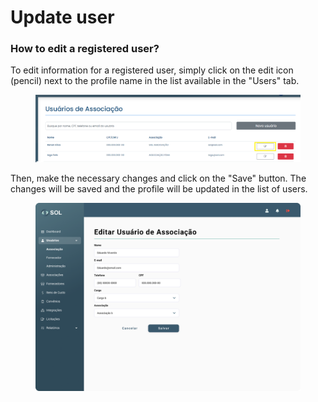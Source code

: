 # Update user

### How to edit a registered user?

To edit information for a registered user, simply click on the edit icon (pencil) next to the profile name in the list available in the "Users" tab.

<figure><img src="../../../../.gitbook/assets/image (12).png" alt=""><figcaption></figcaption></figure>

Then, make the necessary changes and click on the "Save" button. The changes will be saved and the profile will be updated in the list of users.

<figure><img src="../../../../.gitbook/assets/Editar usuário (associação).png" alt=""><figcaption></figcaption></figure>
